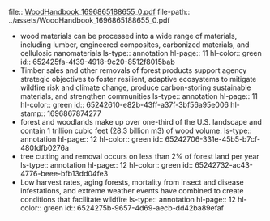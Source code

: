 file:: [WoodHandbook_1696865188655_0.pdf](../assets/WoodHandbook_1696865188655_0.pdf)
file-path:: ../assets/WoodHandbook_1696865188655_0.pdf

- wood materials can be processed into a wide range of materials, including lumber, engineered composites, carbonized materials, and cellulosic nanomaterials
  ls-type:: annotation
  hl-page:: 11
  hl-color:: green
  id:: 652425fa-4f39-4918-9c20-8512f8015bab
- Timber sales and other removals of forest products support agency strategic objectives to foster resilient, adaptive ecosystems to mitigate wildfire risk and climate change, produce carbon-storing sustainable materials, and strengthen communities
  ls-type:: annotation
  hl-page:: 11
  hl-color:: green
  id:: 65242610-e82b-43ff-a37f-3bf56a95e006
  hl-stamp:: 1696867874277
- forest and woodlands make up over one-third of the U.S. landscape and contain 1 trillion cubic feet (28.3 billion m3) of wood volume.
  ls-type:: annotation
  hl-page:: 12
  hl-color:: green
  id:: 65242706-331e-45b5-b7cf-480fdfb0276a
- tree cutting and removal occurs on less than 2% of forest land per year
  ls-type:: annotation
  hl-page:: 12
  hl-color:: green
  id:: 65242732-ac43-4776-beee-bfb13dd04fe3
- Low harvest rates, aging forests, mortality from insect and disease infestations, and extreme weather events have combined to create conditions that facilitate wildfire
  ls-type:: annotation
  hl-page:: 12
  hl-color:: green
  id:: 6524275b-9657-4d69-aecb-dd42ba89efaf
